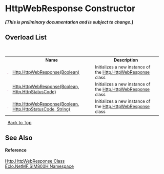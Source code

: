 # HttpWebResponse Constructor 
 _**\[This is preliminary documentation and is subject to change.\]**_


## Overload List
&nbsp;<table><tr><th></th><th>Name</th><th>Description</th></tr><tr><td>![Public method](media/pubmethod.gif "Public method")</td><td><a href="M_Eclo_NetMF_SIM800H_Http_HttpWebResponse__ctor">Http.HttpWebResponse(Boolean)</a></td><td>
Initializes a new instance of the <a href="T_Eclo_NetMF_SIM800H_Http_HttpWebResponse">Http.HttpWebResponse</a> class</td></tr><tr><td>![Public method](media/pubmethod.gif "Public method")</td><td><a href="M_Eclo_NetMF_SIM800H_Http_HttpWebResponse__ctor_1">Http.HttpWebResponse(Boolean, Http.HttpStatusCode)</a></td><td>
Initializes a new instance of the <a href="T_Eclo_NetMF_SIM800H_Http_HttpWebResponse">Http.HttpWebResponse</a> class</td></tr><tr><td>![Public method](media/pubmethod.gif "Public method")</td><td><a href="M_Eclo_NetMF_SIM800H_Http_HttpWebResponse__ctor_2">Http.HttpWebResponse(Boolean, Http.HttpStatusCode, String)</a></td><td>
Initializes a new instance of the <a href="T_Eclo_NetMF_SIM800H_Http_HttpWebResponse">Http.HttpWebResponse</a> class</td></tr></table>&nbsp;
<a href="#httpwebresponse-constructor">Back to Top</a>

## See Also


#### Reference
<a href="T_Eclo_NetMF_SIM800H_Http_HttpWebResponse">Http.HttpWebResponse Class</a><br /><a href="N_Eclo_NetMF_SIM800H">Eclo.NetMF.SIM800H Namespace</a><br />